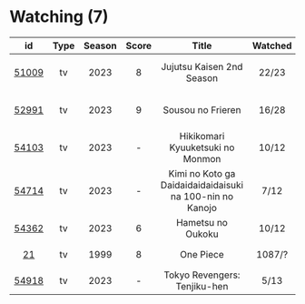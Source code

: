 # Watching (7)

|                      id                      | Type | Season | Score |                           Title                          | Watched |    Updated   | Start Date |
| :------------------------------------------: | :--: | :----: | :---: | :------------------------------------------------------: | :-----: | :----------: | :--------: |
| [51009](https://myanimelist.net/anime/51009) |  tv  |  2023  |   8   |                 Jujutsu Kaisen 2nd Season                |  22/23  | 10 hours ago | 07/08/2023 |
| [52991](https://myanimelist.net/anime/52991) |  tv  |  2023  |   9   |                     Sousou no Frieren                    |  16/28  | 10 hours ago | 12/15/2023 |
| [54103](https://myanimelist.net/anime/54103) |  tv  |  2023  |   -   |             Hikikomari Kyuuketsuki no Monmon             |  10/12  |  6 days ago  | 10/08/2023 |
| [54714](https://myanimelist.net/anime/54714) |  tv  |  2023  |   -   | Kimi no Koto ga Daidaidaidaidaisuki na 100-nin no Kanojo |   7/12  |  6 days ago  | 12/06/2023 |
| [54362](https://myanimelist.net/anime/54362) |  tv  |  2023  |   6   |                     Hametsu no Oukoku                    |  10/12  |   Last week  | 10/16/2023 |
|    [21](https://myanimelist.net/anime/21)    |  tv  |  1999  |   8   |                         One Piece                        |  1087/? |   Last week  | 01/01/2013 |
| [54918](https://myanimelist.net/anime/54918) |  tv  |  2023  |   -   |               Tokyo Revengers: Tenjiku-hen               |   5/13  |  Last month  | 10/04/2023 |